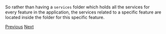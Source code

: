 So rather than having a `services` folder which holds all the services for every feature in the application, the services related to a specific feature are located inside the folder for this specific feature.

[Previous](./27.md) [Next](./29.md)
